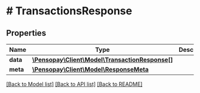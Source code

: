 # # TransactionsResponse

## Properties

Name | Type | Description | Notes
------------ | ------------- | ------------- | -------------
**data** | [**\Pensopay\Client\Model\TransactionResponse[]**](TransactionResponse.md) |  | [optional]
**meta** | [**\Pensopay\Client\Model\ResponseMeta**](ResponseMeta.md) |  | [optional]

[[Back to Model list]](../../README.md#models) [[Back to API list]](../../README.md#endpoints) [[Back to README]](../../README.md)
